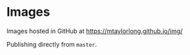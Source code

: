 # Images
Images hosted in GitHub at https://mtaylorlong.github.io/img/

Publishing directly from `master`.
